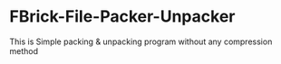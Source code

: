 # FBrick-File-Packer-Unpacker
This is Simple packing &amp; unpacking program without any compression method
